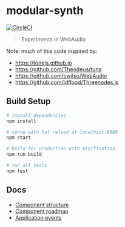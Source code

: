 # modular-synth

[![CircleCI](https://circleci.com/gh/apathetic/modular-synth/tree/master.svg?style=svg)](https://circleci.com/gh/apathetic/modular-synth/tree/master)

> Experiments in WebAudio

Note: much of this code inspired by:
* https://tonejs.github.io
* https://github.com/Theodeus/tuna
* https://github.com/cwilso/WebAudio
* https://github.com/idflood/Threenodes.js


## Build Setup

``` bash
# install dependencies
npm install

# serve with hot reload at localhost:8080
npm start

# build for production with minification
npm run build

# run all tests
npm test
```

## Docs

* [Component structure](components.md)
* [Component roadmap](roadmap.md)
* [Application events](events.md)

